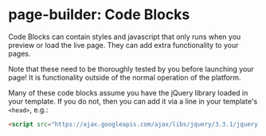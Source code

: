 # page-builder: Code Blocks

Code Blocks can contain styles and javascript that only runs when you preview or load the live page. They can add extra functionality to your pages.

Note that these need to be thoroughly tested by you before launching your page! It is functionality outside of the normal operation of the platform.

Many of these code blocks assume you have the jQuery library loaded in your template. If you do not, then you can add it via a line in your template's `<head>`, e.g.:
  
```html
<script src="https://ajax.googleapis.com/ajax/libs/jquery/3.3.1/jquery.min.js"></script>
```
